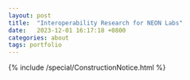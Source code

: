 ```yaml
---
layout: post
title:  "Interoperability Research for NEON Labs"
date:   2023-12-01 16:17:18 +0800
categories: about
tags: portfolio
---
```


<div class="Space">{% include /special/ConstructionNotice.html %}</div>

